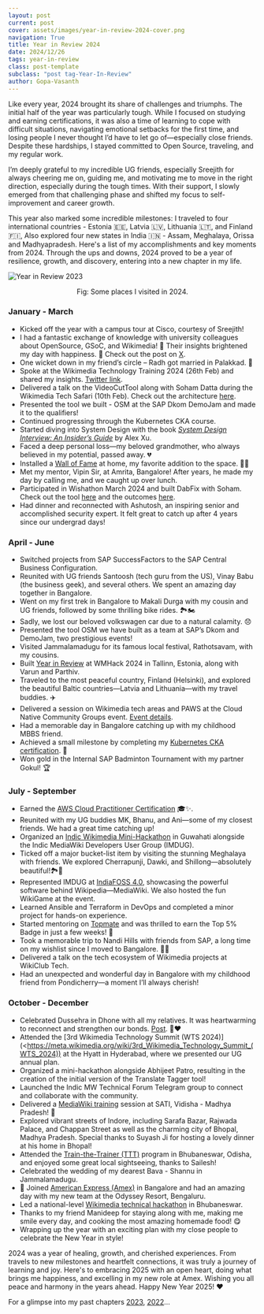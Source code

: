 ```yaml
---
layout: post
current: post
cover: assets/images/year-in-review-2024-cover.png
navigation: True
title: Year in Review 2024
date: 2024/12/26
tags: year-in-review
class: post-template
subclass: "post tag-Year-In-Review"
author: Gopa-Vasanth
---
```


Like every year, 2024 brought its share of challenges and triumphs. The initial half of the year was particularly tough. While I focused on studying and earning certifications, it was also a time of learning to cope with difficult situations, navigating emotional setbacks for the first time, and losing people I never thought I’d have to let go of—especially close friends. Despite these hardships, I stayed committed to Open Source, traveling, and my regular work.

I’m deeply grateful to my incredible UG friends, especially Sreejith for always cheering me on, guiding me, and motivating me to move in the right direction, especially during the tough times. With their support, I slowly emerged from that challenging phase and shifted my focus to self-improvement and career growth.

This year also marked some incredible milestones: I traveled to four international countries - Estonia 🇪🇪, Latvia 🇱🇻, Lithuania 🇱🇹, and Finland 🇫🇮, Also explored four new states in India 🇮🇳 - Assam, Meghalaya, Orissa and Madhyapradesh. Here's a list of my accomplishments and key moments from 2024. Through the ups and downs, 2024 proved to be a year of resilience, growth, and discovery, entering into a new chapter in my life.

![Year in Review 2023](assets/images/year-in-review-2024.png)<center>Fig: Some places I visited in 2024.</center>

### January - March

- Kicked off the year with a campus tour at Cisco, courtesy of Sreejith!
- I had a fantastic exchange of knowledge with university colleagues about OpenSource, GSoC, and Wikimedia! 🌟 Their insights brightened my day with happiness. 🎉 Check out the post on [X](https://x.com/gopavasanth1999/status/1746495193506017660?s=46).
- One wicket down in my friend’s circle – Radh got married in Palakkad. 💍
- Spoke at the Wikimedia Technology Training 2024 (26th Feb) and shared my insights. [Twitter link](https://twitter.com/gopavasanth1999/status/1762307946380501498).
- Delivered a talk on the VideoCutTool along with Soham Datta during the Wikimedia Tech Safari (10th Feb). Check out the architecture [here](https://drive.google.com/file/d/1V-AoYUKl23LlKtIG5rZk0NLpEosE2B49/view).
- Presented the tool we built - OSM at the SAP Dkom DemoJam and made it to the qualifiers!
- Continued progressing through the Kubernetes CKA course.
- Started diving into System Design with the book [_System Design Interview: An Insider’s Guide_](<https://github.com/mukul96/System-Design-AlexXu/blob/master/System%20Design%20Interview%20An%20Insider%E2%80%99s%20Guide%20by%20Alex%20Xu%20(z-lib.org).pdf>) by Alex Xu.
- Faced a deep personal loss—my beloved grandmother, who always believed in my potential, passed away. 💔
- Installed a [Wall of Fame](https://www.instagram.com/s/aGlnaGxpZ2h0OjE3OTQ2NDM0MjQwOTIwMzgz?story_media_id=3437074460046665287&igsh=MXU1YnJ4bnk5MHAz) at home, my favorite addition to the space. 📸✨
- Met my mentor, Vipin Sir, at Amrita, Bangalore! After years, he made my day by calling me, and we caught up over lunch.
- Participated in Wishathon March 2024 and built DabFix with Soham. Check out the tool [here](https://dabfix.toolforge.org/) and the outcomes [here](https://meta.wikimedia.org/wiki/Community_Tech/Wishathon/March_2024/DabFix).
- Had dinner and reconnected with Ashutosh, an inspiring senior and accomplished security expert. It felt great to catch up after 4 years since our undergrad days!

### April - June

- Switched projects from SAP SuccessFactors to the SAP Central Business Configuration.
- Reunited with UG friends Santoosh (tech guru from the US), Vinay Babu (the business geek), and several others. We spent an amazing day together in Bangalore.
- Went on my first trek in Bangalore to Makali Durga with my cousin and UG friends, followed by some thrilling bike rides. 🏞️🏍️
- Sadly, we lost our beloved volkswagen car due to a natural calamity. 😞
- Presented the tool OSM we have built as a team at SAP’s Dkom and DemoJam, two prestigious events!
- Visited Jammalamadugu for its famous local festival, Rathotsavam, with my cousins.
- Built [Year in Review](https://yearinreview.toolforge.org/) at WMHack 2024 in Tallinn, Estonia, along with Varun and Parthiv.
- Traveled to the most peaceful country, Finland (Helsinki), and explored the beautiful Baltic countries—Latvia and Lithuania—with my travel buddies. ✈️
- Delivered a session on Wikimedia tech areas and PAWS at the Cloud Native Community Groups event. [Event details](https://community.cncf.io/events/details/cncf-greater-noida-presents-fundamental-of-data-science-and-get-started-with-wikiclub/).
- Had a memorable day in Bangalore catching up with my childhood MBBS friend.
- Achieved a small milestone by completing my [Kubernetes CKA certification](https://www.credly.com/earner/earned/badge/1bcce12a-02ff-484e-978d-c9fe528efc2d). 🎉
- Won gold in the Internal SAP Badminton Tournament with my partner Gokul! 🏆

### July - September

- Earned the [AWS Cloud Practitioner Certification](https://www.credly.com/earner/earned/badge/9fee662c-9c82-4ee2-903a-0ec1ba521640) 🎓✨.
- Reunited with my UG buddies MK, Bhanu, and Ani—some of my closest friends. We had a great time catching up!
- Organized an [Indic Wikimedia Mini-Hackathon](https://meta.wikimedia.org/wiki/Indic_Wikimedia_Mini-Hackathon:_Guwahati,_2024) in Guwahati alongside the Indic MediaWiki Developers User Group (IMDUG).
- Ticked off a major bucket-list item by visiting the stunning Meghalaya with friends. We explored Cherrapunji, Dawki, and Shillong—absolutely beautiful!🏞️🌿
- Represented IMDUG at [IndiaFOSS 4.0](https://fossunited.org/indiafoss/2024), showcasing the powerful software behind Wikipedia—MediaWiki. We also hosted the fun WikiGame at the event.
- Learned Ansible and Terraform in DevOps and completed a minor project for hands-on experience.
- Started mentoring on [Topmate](https://topmate.io/gopavasanth) and was thrilled to earn the Top 5% Badge in just a few weeks! 🏅
- Took a memorable trip to Nandi Hills with friends from SAP, a long time on my wishlist since I moved to Bangalore. 🚗✨
- Delivered a talk on the tech ecosystem of Wikimedia projects at WikiClub Tech.
- Had an unexpected and wonderful day in Bangalore with my childhood friend from Pondicherry—a moment I’ll always cherish!

### October - December

- Celebrated Dussehra in Dhone with all my relatives. It was heartwarming to reconnect and strengthen our bonds. [Post](https://www.instagram.com/s/aGlnaGxpZ2h0OjE3OTQ2NDM0MjQwOTIwMzgz?story_media_id=3437074460046665287&igsh=MXU1YnJ4bnk5MHAz). 🎉❤️
- Attended the [3rd Wikimedia Technology Summit (WTS 2024)](<https://meta.wikimedia.org/wiki/3rd_Wikimedia_Technology_Summit_(WTS_2024)) at the Hyatt in Hyderabad, where we presented our UG annual plan.
- Organized a mini-hackathon alongside Abhijeet Patro, resulting in the creation of the initial version of the Translate Tagger tool!
- Launched the Indic MW Technical Forum Telegram group to connect and collaborate with the community.
- Delivered a [MediaWiki training](https://meta.wikimedia.org/wiki/Wiki_Club_SATI/Events/Mediawiki_Technical_Training_01) session at SATI, Vidisha - Madhya Pradesh! 🎤
- Explored vibrant streets of Indore, including Sarafa Bazar, Rajwada Palace, and Chappan Street as well as the charming city of Bhopal, Madhya Pradesh. Special thanks to Suyash Ji for hosting a lovely dinner at his home in Bhopal!
- Attended the [Train-the-Trainer (TTT)](https://meta.wikimedia.org/wiki/CIS-A2K/Events/Train_the_Trainer_Program/2024) program in Bhubaneswar, Odisha, and enjoyed some great local sightseeing, thanks to Sailesh!
- Celebrated the wedding of my dearest Bava - Shannu in Jammalamadugu.
- 💼 Joined [American Express (Amex)](https://www.americanexpress.com/) in Bangalore and had an amazing day with my new team at the Odyssey Resort, Bengaluru.
- Led a national-level [Wikimedia technical hackathon](https://meta.wikimedia.org/wiki/Indic_Wikimedia_Hackathon_Bhubaneswar_2024) in Bhubaneswar.
- Thanks to my friend Manideep for staying along with me, making me smile every day, and cooking the most amazing homemade food! 😋
- Wrapping up the year with an exciting plan with my close people to celebrate the New Year in style!

2024 was a year of healing, growth, and cherished experiences. From travels to new milestones and heartfelt connections, it was truly a journey of learning and joy. Here's to embracing 2025 with an open heart, doing what brings me happiness, and excelling in my new role at Amex. Wishing you all peace and harmony in the years ahead. Happy New Year 2025! ❤️

For a glimpse into my past chapters [2023](https://gopavasanth.github.io/blog/Year-in-Review-2023), [2022](https://gopavasanth.github.io/blog/Year-in-Review-2022)…
